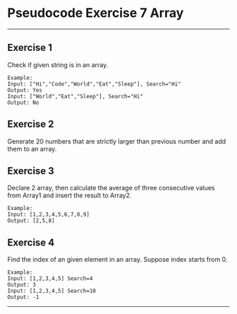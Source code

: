 # Pseudocode Exercise 7 Array

---

## Exercise 1

Check if given string is in an array.

    Example:
    Input: ["Hi","Code","World","Eat","Sleep"], Search="Hi"
    Output: Yes
    Input: ["World","Eat","Sleep"], Search="Hi"
    Output: No

## Exercise 2

Generate 20 numbers that are strictly larger than previous number and add them to an array. 

    
## Exercise 3

Declare 2 array, then calculate the average of three consecutive values from Array1 and insert the result to Array2.

    Example:
    Input: [1,2,3,4,5,6,7,8,9]
    Output: [2,5,8]


## Exercise 4

Find the index of an given element in an array. Suppose index starts from 0.

    Example:
    Input: [1,2,3,4,5] Search=4
    Output: 3
    Input: [1,2,3,4,5] Search=10
    Output: -1
---



 
